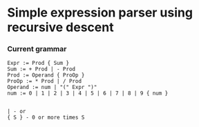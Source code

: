 # Simple expression parser using recursive descent

### Current grammar

    Expr := Prod { Sum }
    Sum := + Prod | - Prod
    Prod := Operand { ProOp }
    ProOp := * Prod | / Prod 
    Operand := num | "(" Expr ")"
    num := 0 | 1 | 2 | 3 | 4 | 5 | 6 | 7 | 8 | 9 { num }

    
    | - or
    { S } - 0 or more times S 

